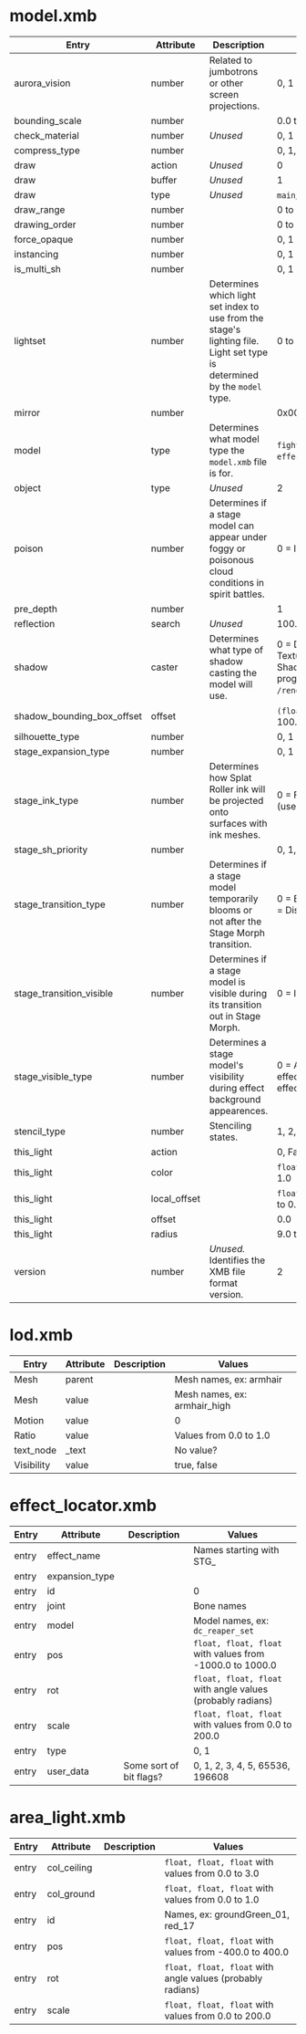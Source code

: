 # model.xmb
| Entry | Attribute | Description | Values |
| --- | --- | --- | --- |
| aurora_vision | number | Related to jumbotrons or other screen projections. | 0, 1 |
| bounding_scale | number | | 0.0 to 1000.0 |
| check_material | number | *Unused* | 0, 1 |
| compress_type | number | | 0, 1, 2, 4, 5 |
| draw | action | *Unused* | 0 |
| draw | buffer | *Unused* | 1 |
| draw | type | *Unused* | `main`, `normalmap` |
| draw_range | number | | 0 to 22 |
| drawing_order | number | | 0 to 255 |
| force_opaque | number | | 0, 1 |
| instancing | number | | 0, 1 |
| is_multi_sh | number | | 0, 1 |
| lightset | number | Determines which light set index to use from the stage's lighting file. Light set type is determined by the `model` type. | 0 to 15 |
| mirror | number | | 0x0000 |
| model | type | Determines what model type the `model.xmb` file is for. | `fighter`, `stage`, `effect`, `effect_main` (unused), `effect_near` (unused) |
| object | type | *Unused* | 2 |
| poison | number |  Determines if a stage model can appear under foggy or poisonous cloud conditions in spirit battles. | 0 = Invisible, 1 = Visible |
| pre_depth | number | | 1 |
| reflection | search | *Unused* | 100.0 |
| shadow | caster | Determines what type of shadow casting the model will use. | 0 = Disabled, 1 = Enabled, 2 = Enabled + Texture 0 Alpha Test, 3 = Shadow Only, 4 = Shadow Only + Texture 0 Alpha Test. Shadow programs listed in `/render/shader/nusampleeffectlibrary.nufxlb`. |
| shadow_bounding_box_offset | offset | | `(float, float, float)` with values from 9.0 to 100.0 |
| silhouette_type | number | | 0, 1 |
| stage_expansion_type | number | | 0, 1 |
| stage_ink_type | number | Determines how Splat Roller ink will be projected onto surfaces with ink meshes. | 0 = Flat, 1 = ???, 2 = Overhanging, 3 = ??? (used in `s13_e` in poke_unova) |
| stage_sh_priority | number | | 0, 1, 2, 3, 4, 5 |
| stage_transition_type | number | Determines if a stage model temporarily blooms or not after the Stage Morph transition. | 0 = Enables bloom, 1 = ??? (identical to 0?), 2 = Disables bloom |
| stage_transition_visible | number | Determines if a stage model is visible during its transition out in Stage Morph. | 0 = Invisible, 1 = Visible |
| stage_visible_type | number | Determines a stage model's visibility during effect background appearences. | 0 = Always visible, 1 = Disappears during effect backgrounds, 2 = Only visible during effect backgrounds |
| stencil_type | number | Stenciling states. | 1, 2, 3, 4, 5, 6, 7, 8, 9, 10, 11, 12, 13, 14, 15 |
| this_light | action | | 0, False |
| this_light | color | | `float, float, float` with values from 0.0 to 1.0 |
| this_light | local_offset | | `float, float, float` with values from -100.0 to 0.0 |
| this_light | offset | | 0.0 |
| this_light | radius | | 9.0 to 100.0 |
| version | number | *Unused.* Identifies the XMB file format version. | 2 |

# lod.xmb
| Entry | Attribute | Description | Values |
| --- | --- | --- | --- |
| Mesh | parent | | Mesh names, ex: armhair |
| Mesh | value | | Mesh names, ex: armhair_high |
| Motion | value | | 0 |
| Ratio | value | | Values from 0.0 to 1.0 |
| text_node | _text | | No value? |
| Visibility | value | | true, false |

# effect_locator.xmb
| Entry | Attribute | Description | Values |
| --- | --- | --- | --- |
| entry | effect_name | | Names starting with STG_ |
| entry | expansion_type | | |
| entry | id | | 0 |
| entry | joint | | Bone names |
| entry | model | | Model names, ex: `dc_reaper_set` |
| entry | pos | | `float, float, float` with values from -1000.0 to 1000.0 |
| entry | rot | | `float, float, float` with angle values (probably radians) |
| entry | scale | | `float, float, float` with values from 0.0 to 200.0 |
| entry | type | | 0, 1 |
| entry | user_data | Some sort of bit flags? | 0, 1, 2, 3, 4, 5, 65536, 196608 |

# area_light.xmb
| Entry | Attribute | Description | Values |
| --- | --- | --- | --- |
| entry | col_ceiling | | `float, float, float` with values from 0.0 to 3.0 |
| entry | col_ground | | `float, float, float` with values from 0.0 to 1.0|
| entry | id | | Names, ex: groundGreen_01, red_17 |
| entry | pos | | `float, float, float` with values from -400.0 to 400.0 |
| entry | rot | | `float, float, float` with angle values (probably radians) |
| entry | scale | | `float, float, float` with values from 0.0 to 200.0 |
